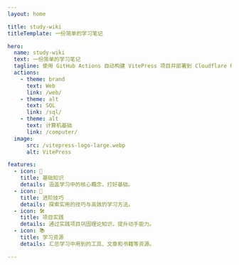 ```yaml
---
layout: home

title: study-wiki
titleTemplate: 一份简单的学习笔记

hero:
  name: study-wiki
  text: 一份简单的学习笔记
  tagline: 使用 GitHub Actions 自动构建 VitePress 项目并部署到 Cloudflare Pages
  actions:
    - theme: brand
      text: Web
      link: /web/
    - theme: alt
      text: SQL
      link: /sql/
    - theme: alt
      text: 计算机基础
      link: /computer/
  image:
      src: /vitepress-logo-large.webp
      alt: VitePress

features:
  - icon: 📝
    title: 基础知识
    details: 涵盖学习中的核心概念，打好基础。
  - icon: 🚀
    title: 进阶技巧
    details: 探索实用的技巧与高效的学习方法。
  - icon: 🛠️
    title: 项目实践
    details: 通过实践项目巩固理论知识，提升动手能力。
  - icon: 📚
    title: 学习资源
    details: 汇总学习中用到的工具、文章和书籍等资源。

---
```

<style>
:root {
  --vp-home-hero-name-color: transparent !important;
  --vp-home-hero-name-background: -webkit-linear-gradient(120deg, #bd34fe 30%, #41d1ff) !important;

  --vp-home-hero-image-background-image: linear-gradient(-45deg, #bd34fe 50%, #47caff 50%) !important;
  --vp-home-hero-image-filter: blur(44px) !important;
}

@media (min-width: 640px) {
  :root {
    --vp-home-hero-image-filter: blur(56px) !important;
  }
}

@media (min-width: 960px) {
  :root {
    --vp-home-hero-image-filter: blur(68px) !important;
  }
}
</style>
